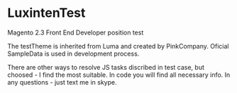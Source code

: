 # LuxintenTest
Magento 2.3 Front End Developer position test

The testTheme is inherited from Luma and created by PinkCompany.
Oficial SampleData is used in development process.

There are other ways to resolve JS tasks discribed in test case, but choosed - I find the most suitable.
In code you will find all necessary info.
In any questions - just text me in skype.

